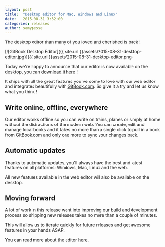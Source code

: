 ```yaml
---
layout: post
title:  "Desktop editor for Mac, Windows and Linux"
date:   2015-08-31 3:32:00
categories: releases
author: samypesse
---
```


The desktop editor than many of you loved and cherished is back !

<!-- more -->

[![GitBook Desktop Editor]({{ site.url }}assets/2015-08-31-desktop-editor.jpg)]({{ site.url }}assets/2015-08-31-desktop-editor.png)

Today we're happy to announce that our editor is now available on the desktop, you can [download it here](http://downloads.editor.gitbook.com) !

It ships with all the great features you've come to love with our web editor and integrates beautifully with [GitBook.com](https://www.gitbook.com). So give it a try and let us know what you think !

## Write online, offline, everywhere

Our editor works offline so you can write on trains, planes or simply at home without the distractions of the modern web. You can create, edit and manage local books and it takes no more than a single click to pull in a book from GitBook.com and only one more to sync your changes back.

## Automatic updates

Thanks to automatic updates, you'll always have the best and latest features on all platforms: Windows, Mac, Linux and the web.

All new features available in the web editor will also be available on the desktop.

## Moving forward

A lot of work in this release went into improving our build and development process so shipping new releases takes no more than a couple of minutes.

This will allow us to iterate quickly for future releases and get awesome features in your hands ASAP.

You can read more about the editor [here](https://www.gitbook.com/editor).
